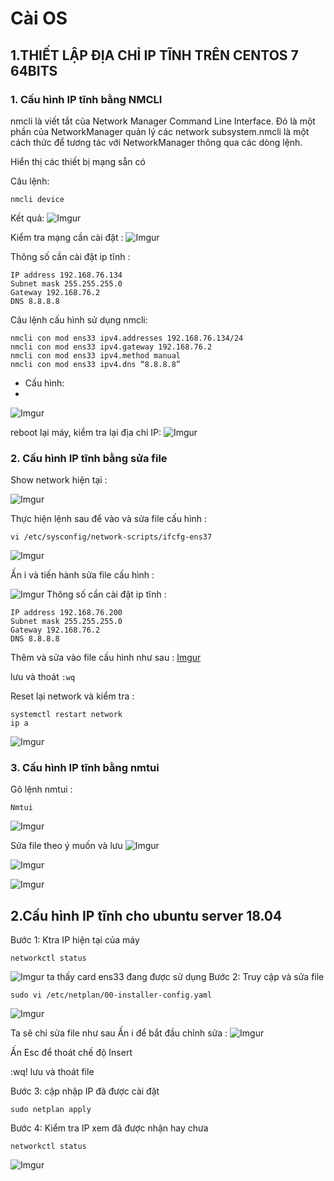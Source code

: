 # Cài OS 


## 1.THIẾT LẬP ĐỊA CHỈ IP TĨNH TRÊN CENTOS 7 64BITS 
### 1. Cấu hình IP tĩnh bằng NMCLI
nmcli là viết tắt của Network Manager Command Line Interface.
Đó là một phần của NetworkManager quản lý các network subsystem.nmcli là một cách thức để tương tác với NetworkManager thông qua các dòng lệnh.


 Hiển thị các thiết bị mạng sẵn có

Câu lệnh:

```
nmcli device
```

Kết quả:
![Imgur](https://i.imgur.com/mopMfUN.png)

Kiểm tra mạng cần cài đặt :
![Imgur](https://i.imgur.com/hCHtBe3.png)

Thông số cần cài đặt ip tĩnh :

```
IP address 192.168.76.134
Subnet mask 255.255.255.0
Gateway 192.168.76.2
DNS 8.8.8.8
```
Câu lệnh cấu hình sử dụng nmcli:

```
nmcli con mod ens33 ipv4.addresses 192.168.76.134/24
nmcli con mod ens33 ipv4.gateway 192.168.76.2
nmcli con mod ens33 ipv4.method manual
nmcli con mod ens33 ipv4.dns “8.8.8.8”
```
- Cấu hình:
- 
![Imgur](https://i.imgur.com/diUTu0j.png)

reboot lại máy, kiểm tra lại địa chỉ IP:
![Imgur](https://i.imgur.com/ycZ75oE.png)


### 2. Cấu hình IP tĩnh bằng sửa file 

Show network hiện tại  :

![Imgur](https://i.imgur.com/6PQlagh.png)


Thực hiện lệnh sau để vào và sửa file cấu hình :
```
vi /etc/sysconfig/network-scripts/ifcfg-ens37
```

![Imgur](https://i.imgur.com/5NiyIEJ.png)

Ấn i và tiến hành sửa file cấu hình :

![Imgur](https://i.imgur.com/FFIClbK.png)
Thông số cần cài đặt ip tĩnh :

```
IP address 192.168.76.200
Subnet mask 255.255.255.0
Gateway 192.168.76.2
DNS 8.8.8.8
```

Thêm và sửa vào file cấu hình như sau :
[Imgur](https://i.imgur.com/CpkEc2k.png)

lưu và thoát ``:wq``

Reset lại network và kiểm tra :

```
systemctl restart network
ip a
```

![Imgur](https://i.imgur.com/of3qO3z.png)


### 3. Cấu hình IP tĩnh bằng nmtui

Gõ lệnh nmtui :
```
Nmtui
```
![Imgur](https://i.imgur.com/FL7IIjG.png)

Sửa file theo ý muốn và lưu 
![Imgur](https://i.imgur.com/HXZPHr0.png)

![Imgur](https://i.imgur.com/vEOevhu.png)

![Imgur](https://i.imgur.com/2UBkXBA.png)


## 2.Cấu hình IP tĩnh cho ubuntu server 18.04
Bước 1: Ktra IP hiện tại của máy
```
networkctl status
```
![Imgur](https://i.imgur.com/wFkBT7Q.png)
ta thấy card ens33 đang được sử dụng
Bước 2: Truy cập và sửa file

```
sudo vi /etc/netplan/00-installer-config.yaml
```
![Imgur](https://i.imgur.com/6N3BBxR.png)


Ta sẽ chỉ sửa file như sau
Ấn i để bắt đầu chỉnh sửa :
![Imgur](https://i.imgur.com/j5OIjOU.png)

Ấn Esc để thoát chế độ Insert

:wq! lưu và thoát file

Bước 3: cập nhập IP đã được cài đặt

```
sudo netplan apply
```

Bước 4: Kiểm tra IP xem đã được nhận hay chưa

```
networkctl status
```

![Imgur](https://i.imgur.com/vINDgXi.png)

